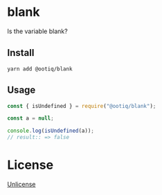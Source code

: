 # blank

Is the variable blank?

## Install

```
yarn add @ootiq/blank
```

## Usage

```javascript
const { isUndefined } = require("@ootiq/blank");

const a = null;

console.log(isUndefined(a));
// result:: => false
```

# License

[Unlicense](./LICENSE)
